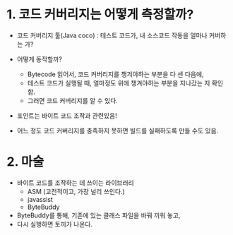 # 1. 코드 커버리지는 어떻게 측정할까?

- 코드 커버리지 툴(Java coco) : 테스트 코드가, 내 소스코드 작동을 얼마나 커버하는 가?
- 어떻게 동작할까?
  - Bytecode 읽어서, 코드 커버리지를 챙겨야하는 부분을 다 센 다음에,
  - 테스트 코드가 실행될 때, 얼마정도 위에 챙겨야하는 부분을 지나갔는 지 확인함.
  - 그러면 코드 커버리지를 알 수 있다.

- 포인트는 바이트 코드 조작과 관련있음!
- 어느 정도 코드 커버리지를 충족하지 못하면 빌드를 실패하도록 만들 수도 있음.



# 2. 마술

- 바이트 코드를 조작하는 데 쓰이는 라이브러리 
  - ASM (고전적이고, 가장 널리 쓰인다.)
  - javassist
  - ByteBuddy
- ByteBuddy를 통해, 기존에 있는 클래스 파일을 바꿔 끼워 놓고, 
- 다시 실행하면 토끼가 나온다.
